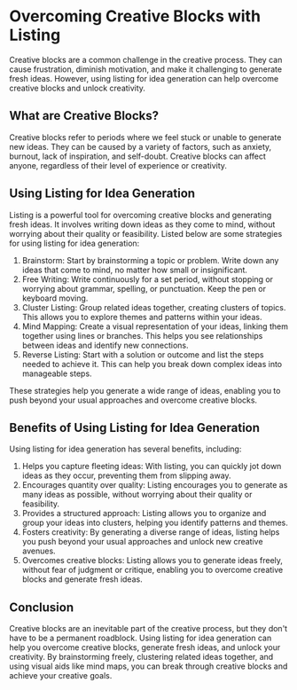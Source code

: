 Overcoming Creative Blocks with Listing
=====================================================================================

Creative blocks are a common challenge in the creative process. They can cause frustration, diminish motivation, and make it challenging to generate fresh ideas. However, using listing for idea generation can help overcome creative blocks and unlock creativity.

What are Creative Blocks?
-------------------------

Creative blocks refer to periods where we feel stuck or unable to generate new ideas. They can be caused by a variety of factors, such as anxiety, burnout, lack of inspiration, and self-doubt. Creative blocks can affect anyone, regardless of their level of experience or creativity.

Using Listing for Idea Generation
---------------------------------

Listing is a powerful tool for overcoming creative blocks and generating fresh ideas. It involves writing down ideas as they come to mind, without worrying about their quality or feasibility. Listed below are some strategies for using listing for idea generation:

1. Brainstorm: Start by brainstorming a topic or problem. Write down any ideas that come to mind, no matter how small or insignificant.
2. Free Writing: Write continuously for a set period, without stopping or worrying about grammar, spelling, or punctuation. Keep the pen or keyboard moving.
3. Cluster Listing: Group related ideas together, creating clusters of topics. This allows you to explore themes and patterns within your ideas.
4. Mind Mapping: Create a visual representation of your ideas, linking them together using lines or branches. This helps you see relationships between ideas and identify new connections.
5. Reverse Listing: Start with a solution or outcome and list the steps needed to achieve it. This can help you break down complex ideas into manageable steps.

These strategies help you generate a wide range of ideas, enabling you to push beyond your usual approaches and overcome creative blocks.

Benefits of Using Listing for Idea Generation
---------------------------------------------

Using listing for idea generation has several benefits, including:

1. Helps you capture fleeting ideas: With listing, you can quickly jot down ideas as they occur, preventing them from slipping away.
2. Encourages quantity over quality: Listing encourages you to generate as many ideas as possible, without worrying about their quality or feasibility.
3. Provides a structured approach: Listing allows you to organize and group your ideas into clusters, helping you identify patterns and themes.
4. Fosters creativity: By generating a diverse range of ideas, listing helps you push beyond your usual approaches and unlock new creative avenues.
5. Overcomes creative blocks: Listing allows you to generate ideas freely, without fear of judgment or critique, enabling you to overcome creative blocks and generate fresh ideas.

Conclusion
----------

Creative blocks are an inevitable part of the creative process, but they don't have to be a permanent roadblock. Using listing for idea generation can help you overcome creative blocks, generate fresh ideas, and unlock your creativity. By brainstorming freely, clustering related ideas together, and using visual aids like mind maps, you can break through creative blocks and achieve your creative goals.

